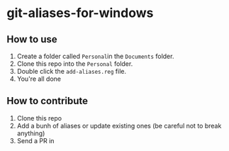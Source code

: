 # git-aliases-for-windows

## How to use
1. Create a folder called `Personal`in the `Documents` folder.
2. Clone this repo into the `Personal` folder.
3. Double click the `add-aliases.reg` file.
4. You're all done

## How to contribute
1. Clone this repo
2. Add a bunh of aliases or update existing ones (be careful not to break anything)
3. Send a PR in
